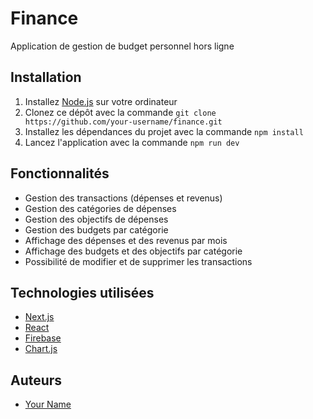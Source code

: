 # Finance
Application de gestion de budget personnel hors ligne

## Installation

1. Installez [Node.js](https://nodejs.org/en/download/) sur votre ordinateur
2. Clonez ce dépôt avec la commande `git clone https://github.com/your-username/finance.git`
3. Installez les dépendances du projet avec la commande `npm install`
4. Lancez l'application avec la commande `npm run dev`

## Fonctionnalités

* Gestion des transactions (dépenses et revenus)
* Gestion des catégories de dépenses
* Gestion des objectifs de dépenses
* Gestion des budgets par catégorie
* Affichage des dépenses et des revenus par mois
* Affichage des budgets et des objectifs par catégorie
* Possibilité de modifier et de supprimer les transactions

## Technologies utilisées

* [Next.js](https://nextjs.org/)
* [React](https://reactjs.org/)
* [Firebase](https://firebase.google.com/)
* [Chart.js](https://www.chartjs.org/)

## Auteurs

* [Your Name](https://github.com/DevDhomm)
